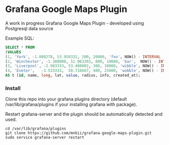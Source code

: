 # Grafana Google Maps Plugin

A work in progress Grafana Google Maps Plugin - developed using Postgresql data source

Example SQL:
```SQL
SELECT * FROM
(VALUES
(1, 'York', -1.080278, 53.958332, 200, 20000, 'foo', NOW() - INTERVAL '1 WEEK'),
(2, 'Winchester', -1.308000, 51.063202, 800, 10000, 'bar',  NOW() - INTERVAL '1 WEEK'),
(3, 'Liverpool', -2.983333, 53.400002, 300, 30000, 'wibble', NOW() - INTERVAL '20 WEEK'),
(4, 'Exeter', 	-3.533333, 	50.716667, 400, 25000, 'wobble', NOW() - INTERVAL '1 YEAR'))
AS t (id, name, long, lat, value, radius, info, created_at);
```

### Install

Clone this repo into your grafana plugins directory (default /var/lib/grafana/plugins if your installing grafana with package).

Restart grafana-server and the plugin should be automatically detected and used.

```
cd /var/lib/grafana/plugins
git clone https://github.com/mnkii/grafana-google-maps-plugin.git
sudo service grafana-server restart
```
